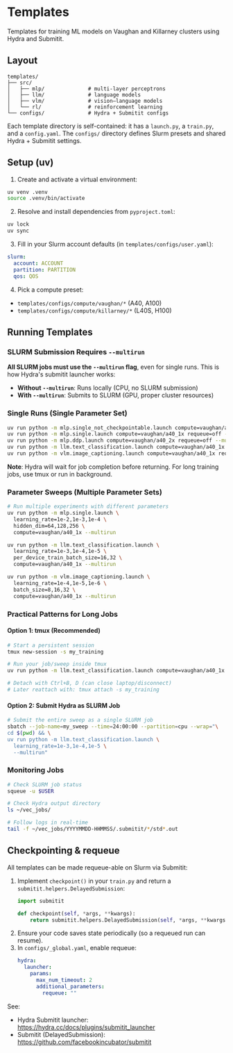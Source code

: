 # Templates

Templates for training ML models on Vaughan and Killarney clusters using Hydra and Submitit.

## Layout

```
templates/
├── src/
│   ├── mlp/              # multi-layer perceptrons
│   ├── llm/              # language models
│   ├── vlm/              # vision–language models
│   └── rl/               # reinforcement learning
└── configs/              # Hydra + Submitit configs
```

Each template directory is self-contained: it has a `launch.py`, a `train.py`, and a `config.yaml`.
The `configs/` directory defines Slurm presets and shared Hydra + Submitit settings.

## Setup (uv)

1) Create and activate a virtual environment:
```bash
uv venv .venv
source .venv/bin/activate
```

2) Resolve and install dependencies from `pyproject.toml`:
```bash
uv lock
uv sync
```

3) Fill in your Slurm account defaults (in `templates/configs/user.yaml`):
```yaml
slurm:
  account: ACCOUNT
  partition: PARTITION
  qos: QOS
```

4) Pick a compute preset:
- `templates/configs/compute/vaughan/*` (A40, A100)
- `templates/configs/compute/killarney/*` (L40S, H100)

## Running Templates

### SLURM Submission Requires `--multirun`

**All SLURM jobs must use the `--multirun` flag**, even for single runs. This is how Hydra's submitit launcher works:

- **Without `--multirun`**: Runs locally (CPU, no SLURM submission)
- **With `--multirun`**: Submits to SLURM (GPU, proper cluster resources)


### Single Runs (Single Parameter Set)
```bash
uv run python -m mlp.single_not_checkpointable.launch compute=vaughan/a40_1x requeue=off --multirun
uv run python -m mlp.single.launch compute=vaughan/a40_1x requeue=off --multirun
uv run python -m mlp.ddp.launch compute=vaughan/a40_2x requeue=off --multirun  # Multi-GPU
uv run python -m llm.text_classification.launch compute=vaughan/a40_1x requeue=off --multirun
uv run python -m vlm.image_captioning.launch compute=vaughan/a40_1x requeue=off --multirun
```

**Note**: Hydra will wait for job completion before returning. For long training jobs, use tmux or run in background.

### Parameter Sweeps (Multiple Parameter Sets)
```bash
# Run multiple experiments with different parameters
uv run python -m mlp.single.launch \
  learning_rate=1e-2,1e-3,1e-4 \
  hidden_dim=64,128,256 \
  compute=vaughan/a40_1x --multirun

uv run python -m llm.text_classification.launch \
  learning_rate=1e-3,1e-4,1e-5 \
  per_device_train_batch_size=16,32 \
  compute=vaughan/a40_1x --multirun

uv run python -m vlm.image_captioning.launch \
  learning_rate=1e-4,1e-5,1e-6 \
  batch_size=8,16,32 \
  compute=vaughan/a40_1x --multirun
```
### Practical Patterns for Long Jobs

#### Option 1: tmux (Recommended)
```bash
# Start a persistent session
tmux new-session -s my_training

# Run your job/sweep inside tmux
uv run python -m llm.text_classification.launch compute=vaughan/a40_1x --multirun

# Detach with Ctrl+B, D (can close laptop/disconnect)
# Later reattach with: tmux attach -s my_training
```

#### Option 2: Submit Hydra as SLURM Job
```bash
# Submit the entire sweep as a single SLURM job
sbatch --job-name=my_sweep --time=24:00:00 --partition=cpu --wrap="\
cd $(pwd) && \
uv run python -m llm.text_classification.launch \
  learning_rate=1e-3,1e-4,1e-5 \
  --multirun"
```


### Monitoring Jobs

```bash
# Check SLURM job status
squeue -u $USER

# Check Hydra output directory
ls ~/vec_jobs/

# Follow logs in real-time
tail -f ~/vec_jobs/YYYYMMDD-HHMMSS/.submitit/*/std*.out
```
## Checkpointing & requeue

All templates can be made requeue-able on Slurm via Submitit:

1. Implement `checkpoint()` in your `train.py` and return a `submitit.helpers.DelayedSubmission`:
   ```python
   import submitit

   def checkpoint(self, *args, **kwargs):
       return submitit.helpers.DelayedSubmission(self, *args, **kwargs)
   ```
2. Ensure your code saves state periodically (so a requeued run can resume).
3. In `configs/_global.yaml`, enable requeue:
   ```yaml
   hydra:
     launcher:
       params:
         max_num_timeout: 2
         additional_parameters:
           requeue: ""
   ```

See:
- Hydra Submitit launcher: https://hydra.cc/docs/plugins/submitit_launcher
- Submitit (DelayedSubmission): https://github.com/facebookincubator/submitit
